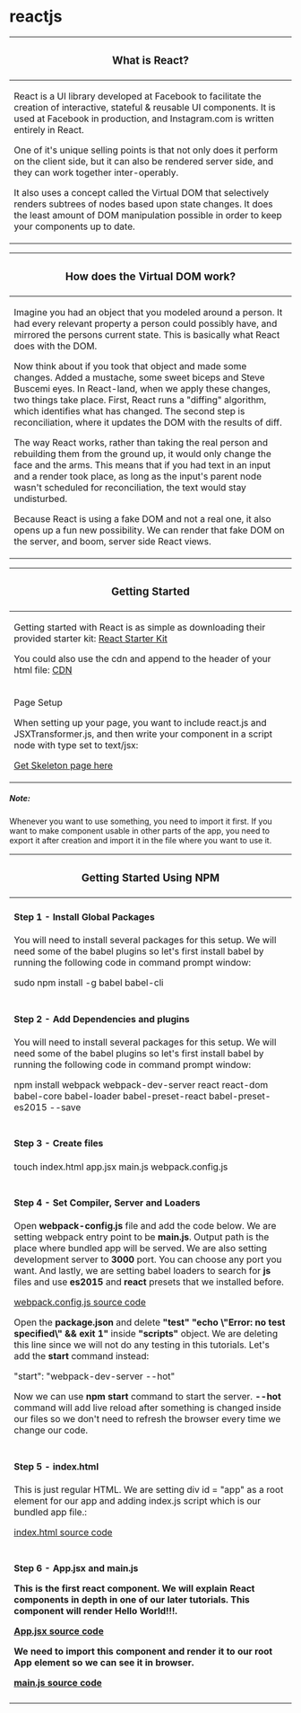 # reactjs


<table>
 <thead>
    <tr>
        <th width="100%"><h3>What is React?</h3></th>
    </tr>
  </thead> 
    <tbody>
        <tr>
            <td>
            <p>React is a UI library developed at Facebook to facilitate the creation of interactive, stateful &amp; reusable UI components. It is used at Facebook in production, and Instagram.com is written entirely in React.  </p>
            <p>One of it's unique selling points is that not only does it perform on the client side, but it can also be rendered server side, and they can work together inter-operably.</p>
            <p>It also uses a concept called the Virtual DOM that selectively renders subtrees of nodes based upon state changes. It does the least amount of DOM manipulation possible in order to keep your components up to date.</p>
            </td>
        </tr>
    </tbody>
</table>

<table>
 <thead>
    <tr>
        <th width="100%"><h3>How does the Virtual DOM work?</h3></th>
    </tr>
  </thead> 
    <tbody>
        <tr>
            <td>
            <p><span>    </span>Imagine you had an object that you modeled around a person. It had every relevant property a person could possibly have, and mirrored the persons current state. This is basically what React does with the DOM.</p>
            <p><span>    </span>Now think about if you took that object and made some changes. Added a mustache, some sweet biceps and Steve Buscemi eyes. In React-land, when we apply these changes, two things take place. First, React runs a "diffing" algorithm, which identifies what has changed. The second step is reconciliation, where it updates the DOM with the results of diff.</p>
            <p><span>    </span>The way React works, rather than taking the real person and rebuilding them from the ground up, it would only change the face and the arms. This means that if you had text in an input and a render took place, as long as the input's parent node wasn't scheduled for reconciliation, the text would stay undisturbed.</p>
            <p><span>    </span>Because React is using a fake DOM and not a real one, it also opens up a fun new possibility. We can render that fake DOM on the server, and boom, server side React views.</p>
            </td>
        </tr>
    </tbody>
</table>





<table>
 <thead>
    <tr>
        <th width="100%"><h3>Getting Started</h3></th>
    </tr>
  </thead> 
    <tbody>
        <tr>
            <td>
            <p>Getting started with React is as simple as downloading their provided starter kit: <a href="https://facebook.github.io/react/downloads/react-0.11.2.zip">React Starter Kit</a></p>
            <p>You could also use the cdn and append to the header of your html file: <a href="https://cdnjs.com/libraries/react/0.14.1">CDN</a></p>
            </td>
        </tr>
        <tr>
            <td>
            <p>Page Setup</p>
            <p>When setting up your page, you want to include react.js and JSXTransformer.js, and then write your component in a script node with type set to text/jsx:</p>
            <p><a class="btn btn-primary" href="https://github.com/mharoot/reactjs/tree/master/react-starter-kit/templates">Get Skeleton page here</a></p>
            </td>
        </tr>
    </tbody>
</table>

<table>
 <thead>
    <tr>
        <th width="100%"><h3>Getting Started Using NPM</h3></th>
    </tr>
  </thead> 
    <tbody>
        <tr>
            <td>
            <p><h4>Step 1 - Install Global Packages</h4></p>
            <p>You will need to install several packages for this setup. We will need some of the babel plugins so let's first install babel by running the following code in command prompt window:</p>
            <p>sudo npm install -g babel babel-cli</p>
            </td>
        </tr>
        <tr>
            <td>
            <p><h4>Step 2 - Add Dependencies and plugins</h4></p>
            <p>
            You will need to install several packages for this setup. We will need some of the babel plugins so let's first install babel by running the following code in command prompt window:</p>
            <p>npm install webpack webpack-dev-server react react-dom babel-core babel-loader babel-preset-react babel-preset-es2015 --save</p>
            </td>
        </tr>
        <tr>
            <td>
            <p><h4>Step 3 - Create files </h4></p>
            <p>
            touch index.html app.jsx main.js webpack.config.js
            </p>
            </td>
        </tr>
        <tr>
            <td>
            <p><h4>Step 4 - Set Compiler, Server and Loaders</h4></p>
            <p>Open <b>webpack-config.js</b> file and add the code below. We are setting webpack entry point to be <b>main.js</b>. Output path is the place where bundled app will be served. We are also setting development server to <b>3000</b> port. You can choose any port you want. And lastly, we are setting babel loaders to search for <b>js</b> files and use <b>es2015</b> and <b>react</b> presets that we installed before.</p>
            <p><a href="https://github.com/mharoot/reactjs/blob/master/projects/project1/webpack.config.js">webpack.config.js source code</a></p>
            <p>Open the <b>package.json</b> and delete <b>"test" "echo \"Error: no test specified\" && exit 1" </b> inside <b>"scripts"</b> object. We are deleting this line since we will not do any testing in this tutorials. Let's add the <b>start</b> command instead:</p>
            <p>"start": "webpack-dev-server --hot"</p>
            <p>Now we can use <b>npm start</b> command to start the server. <b>--hot</b> command will add live reload after something is changed inside our files so we don't need to refresh the browser every time we change our code.</p>
            </td>
        </tr>
        <tr>
            <td>
            <p><h4>Step 5 - index.html </h4></p>
            <p>This is just regular HTML. We are setting div id = "app" as a root element for our app and adding index.js script which is our bundled app file.:</p>
            <p><a href="https://github.com/mharoot/reactjs/blob/master/projects/project1/index.html">index.html source code</a></p>
            </td>
        </tr>
        <tr>
            <td>
            <p><h4>Step 6 - App.jsx and main.js</p>
            <p>This is the first react component. We will explain React components in depth in one of our later tutorials. This component will render Hello World!!!.</p>
            <p><a href="https://github.com/mharoot/reactjs/blob/master/projects/project1/App.jsx">App.jsx source code</a></p>
            <p>We need to import this component and render it to our root App element so we can see it in browser.</p>
            <p><a href="https://github.com/mharoot/reactjs/blob/master/projects/project1/main.js">main.js source code</a></p>
            </td>
            <p><h5>Note: </h5>Whenever you want to use something, you need to import it first. If you want to make component usable in other parts of the app, you need to export it after creation and import it in the file where you want to use it.</p>
        </tr>
    </tbody>
</table>






            






<!-- template

<table>
 <thead>
    <tr>
        <th width="100%"><h3> </h3></th>
    </tr>
  </thead> 
    <tbody>
        <tr>
            <td>
            <p>


            </p>
            <p>


            </p>
            <p>


            </p>
            </td>
        </tr>
    </tbody>
</table>
  -->